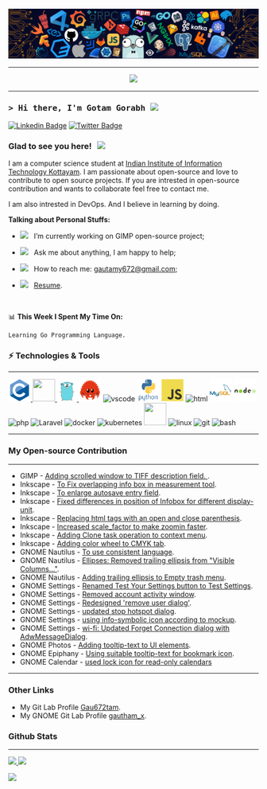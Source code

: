 

![banner.png](./images/github-banner.png)

<hr>

<p align="center">
  <img src="https://readme-typing-svg.herokuapp.com?color=0d8eceF&size=30&center=true&vCenter=true&width=550&height=70&lines=Hey+There+👋,+I'm+Gotam;+An+Open+Source+Contributor+☀;Exiceted+to+learn+DevOps">
</p>

<hr>

### <samp>&gt; Hi there, I'm Gotam Gorabh <img src="https://media.giphy.com/media/hvRJCLFzcasrR4ia7z/giphy.gif" width="25"> </samp>

[![Linkedin Badge](https://img.shields.io/badge/-LinkedIn-0e76a8?style=flat-square&logo=Linkedin&logoColor=white)](https://www.linkedin.com/in/gotam-gorabh-470848196/)
[![Twitter Badge](https://img.shields.io/badge/-Twitter-00acee?style=flat-square&logo=Twitter&logoColor=white)](https://twitter.com/GautamY05676484)

### Glad to see you here! &nbsp; ![](https://visitor-badge.glitch.me/badge?page_id=GOTAM672)

I am a computer science student at [Indian Institute of Information Technology Kottayam](https://www.iiitkottayam.ac.in/#!/home). I am passionate about open-source and love to contribute to open source projects.
If you are intrested in open-source contribution and wants to collaborate feel free to contact me.

I am also intrested in DevOps. And I believe in learning by doing.

  

**Talking about Personal Stuffs:**

- <img src="https://github.com/Gapur/Gapur/blob/main/assets/developer.gif?raw=true" width="21" />&nbsp;&nbsp; I’m currently working on GIMP open-source project;
<!--
- <img src="https://github.com/Gapur/Gapur/blob/main/assets/lightning.gif?raw=true" width="21" />&nbsp;&nbsp; I’m currently learning Data Structures and Algorithms on [leetcode](https://leetcode.com/GKassym); -->
- <img src="https://github.com/Gapur/Gapur/blob/main/assets/message.gif?raw=true" width="21" />&nbsp;&nbsp; Ask me about anything, I am happy to help;

- <img src="https://github.com/Gapur/Gapur/blob/main/assets/letterbox.gif?raw=true" width="21" />&nbsp;&nbsp; How to reach me: gautamy672@gmail.com;
- <img src="https://github.com/Gapur/Gapur/blob/main/assets/doc.gif?raw=true" width="21" />&nbsp;&nbsp; [Resume]().

</br>

📊 **This Week I Spent My Time On:**
<!--START_SECTION:waka-->

```text
Learning Go Programming Language.
```

<!--END_SECTION:waka-->


<h3 align="left">⚡ Technologies & Tools</h3>

<hr>
<span align="center">
<p align="left">
<a href="https://developer.mozilla.org/en-US/docs/Web/JavaScript" target="_blank" rel="noreferrer"> 
<img src="https://github.com/devicons/devicon/blob/v2.15.1/icons/c/c-original.svg" alt="c" width="45" height="45"/>
<img src="https://cdn.jsdelivr.net/gh/devicons/devicon/icons/cplusplus/cplusplus-original.svg" width="45" height="45"/>
<a href="https://golang.org" target="_blank" rel="noreferrer"> <img src="https://raw.githubusercontent.com/devicons/devicon/master/icons/go/go-original.svg" alt="go" width="40" height="40"/> </a>
 <img src="https://github.com/GOTAM672/GOTAM672/blob/master/images/pngegg.png" alt="rust" width="45" height="45"/>
<img src="https://cdn.jsdelivr.net/gh/devicons/devicon/icons/vscode/vscode-original.svg" alt="vscode" width="45" height="45"/>
<img src="https://raw.githubusercontent.com/devicons/devicon/master/icons/python/python-original-wordmark.svg" alt="python" width="45" height="45" />
<img src="https://raw.githubusercontent.com/devicons/devicon/master/icons/javascript/javascript-original.svg" alt="javascript" width="45" height="45" />
<img src="https://cdn.jsdelivr.net/gh/devicons/devicon/icons/html5/html5-original.svg" alt="html" width="45" height="45"/>
<img src="https://raw.githubusercontent.com/devicons/devicon/master/icons/mysql/mysql-original-wordmark.svg" alt="mysql" width="45" height="45" />
<img src="https://raw.githubusercontent.com/devicons/devicon/master/icons/nodejs/nodejs-original-wordmark.svg" alt="nodejs" width="45" height="45" />
<img src="https://cdn.jsdelivr.net/gh/devicons/devicon/icons/php/php-original.svg" alt="php" width="45" height="45"/>
<img src="https://cdn.jsdelivr.net/gh/devicons/devicon/icons/laravel/laravel-plain-wordmark.svg" alt="Laravel" width="45" height="45"/>
<img src="https://cdn.jsdelivr.net/gh/devicons/devicon/icons/docker/docker-original.svg" alt="docker" width="45" height="45"/>
<img src="https://cdn.jsdelivr.net/gh/devicons/devicon/icons/kubernetes/kubernetes-plain.svg" alt="kubernetes" width="45" height="45"/>
<img src="https://cdn.jsdelivr.net/gh/devicons/devicon/icons/amazonwebservices/amazonwebservices-plain-wordmark.svg" width="45" height="45"/>
<img src="https://cdn.jsdelivr.net/gh/devicons/devicon/icons/linux/linux-original.svg" alt="linux" width="45" height="45"/>       
<img src="https://cdn.jsdelivr.net/gh/devicons/devicon/icons/git/git-original.svg" alt="git" width="45" height="45"/>
<img src="https://cdn.jsdelivr.net/gh/devicons/devicon/icons/bash/bash-original.svg" alt="bash" width="45" height="45"/>
</p>
</span>

<hr>

<h3 align="left">My Open-source Contribution</h3>

<hr>

- GIMP - [Adding scrolled window to TIFF description field.
](https://gitlab.gnome.org/GNOME/gimp/-/merge_requests/745).
- Inkscape - [To Fix overlapping info box in measurement tool](https://gitlab.com/inkscape/inkscape/-/merge_requests/4728).
- Inkscape - [To enlarge autosave entry field](https://gitlab.com/inkscape/inkscape/-/merge_requests/4730).
- Inkscape - [Fixed differences in position of Infobox for different display-unit](https://gitlab.com/inkscape/inkscape/-/merge_requests/4944).
- Inkscape - [Replacing html tags with an open and close parenthesis](https://gitlab.com/inkscape/inkscape/-/merge_requests/4813).
- Inkscape - [Increased scale_factor to make zoomin faster](https://gitlab.com/inkscape/inkscape/-/merge_requests/4954).
- Inkscape - [Adding Clone task operation to context menu](https://gitlab.com/inkscape/inkscape/-/merge_requests/5050).
- Inkscape - [Adding color wheel to CMYK tab](https://gitlab.com/inkscape/inkscape/-/merge_requests/5093).
- GNOME Nautilus - [To use consistent language](https://gitlab.gnome.org/GNOME/nautilus/-/merge_requests/930).
- GNOME Nautilus - [
Ellipses: Removed trailing ellipsis from "Visible Columns…"](https://gitlab.gnome.org/GNOME/nautilus/-/merge_requests/1012).
- GNOME Nautilus - [
Adding trailing ellipsis to Empty trash menu](https://gitlab.gnome.org/GNOME/nautilus/-/merge_requests/986).
- GNOME Settings - [Renamed Test Your Settings button to Test Settings](https://gitlab.gnome.org/GNOME/gnome-control-center/-/merge_requests/1486).
- GNOME Settings - [Removed account activity window](https://gitlab.gnome.org/GNOME/gnome-control-center/-/merge_requests/1559).
- GNOME Settings - [Redesigned 'remove user dialog'](https://gitlab.gnome.org/GNOME/gnome-control-center/-/merge_requests/1584).
- GNOME Settings - [updated stop hotspot dialog](https://gitlab.gnome.org/GNOME/gnome-control-center/-/merge_requests/1622).
- GNOME Settings - [using info-symbolic icon according to mockup](https://gitlab.gnome.org/GNOME/gnome-control-center/-/merge_requests/1698).
- GNOME Settings - [wi-fi: Updated Forget Connection dialog with AdwMessageDialog](https://gitlab.gnome.org/GNOME/gnome-control-center/-/merge_requests/1699).
- GNOME Photos - [Adding tooltip-text to UI elements](https://gitlab.gnome.org/GNOME/gnome-photos/-/merge_requests/260).
- GNOME Epiphany - [Using suitable tooltip-text for bookmark icon](https://gitlab.gnome.org/GNOME/epiphany/-/merge_requests/1271).
- GNOME Calendar - [used lock icon for read-only calendars](https://gitlab.gnome.org/GNOME/gnome-calendar/-/merge_requests/304)

<hr>

<h3 align="left">Other Links</h3>


- My Git Lab Profile [Gau672tam](https://gitlab.com/Gau672tam).
- My GNOME Git Lab Profile [gautham_x](https://gitlab.gnome.org/gautham_x).



<h3 align="left">Github Stats</h3>

<hr>



<a href="https://github.com/GOTAM672">
  <img height="180em" src="https://github-readme-stats.vercel.app/api/top-langs/?username=GOTAM672&layout=compact&theme=vision-friendly-dark" />
  <img height="180em" src="http://github-readme-streak-stats.herokuapp.com?user=GOTAM672&theme=dark&background=000000" />
  
  

</a>


<br>




<p align="left">
  <img src="https://capsule-render.vercel.app/api?type=waving&color=gradient&height=100&section=footer"/>
</p>





<!--
**GOTAM672/GOTAM672** is a ✨ _special_ ✨ repository because its `README.md` (this file) appears on your GitHub profile.

Here are some ideas to get you started:

- 🔭 I’m currently working on ...
- 🌱 I’m currently learning ...
- 👯 I’m looking to collaborate on ...
- 🤔 I’m looking for help with ...
- 💬 Ask me about ...
- 📫 How to reach me: ...
- 😄 Pronouns: ...
- ⚡ Fun fact: ...
-->
